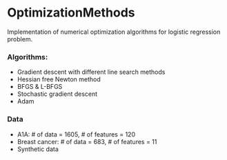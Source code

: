# OptimizationMethods
Implementation of numerical optimization algorithms for logistic regression problem.
### Algorithms:
* Gradient descent with different line search methods
* Hessian free Newton method
* BFGS & L-BFGS
* Stochastic gradient descent 
* Adam
### Data
* A1A: # of data = 1605, # of features = 120
* Breast cancer: # of data = 683, # of features = 11
* Synthetic data
